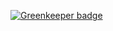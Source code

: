 

[![Greenkeeper badge](https://badges.greenkeeper.io/NextZeus/learnBootstrap.svg)](https://greenkeeper.io/)